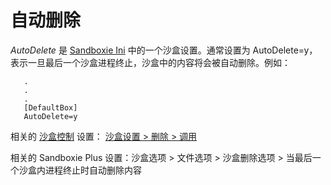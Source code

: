 # 自动删除

_AutoDelete_ 是 [Sandboxie Ini](SandboxieIni.md) 中的一个沙盒设置。通常设置为 AutoDelete=y，表示一旦最后一个沙盒进程终止，沙盒中的内容将会被自动删除。例如：
```
   .
   .
   .
   [DefaultBox]
   AutoDelete=y
```

相关的 [沙盒控制](SandboxieControl.md) 设置： [沙盒设置 > 删除 > 调用](DeleteSettings.md#invocation)

相关的 Sandboxie Plus 设置：沙盒选项 > 文件选项 > 沙盒删除选项 > 当最后一个沙盒内进程终止时自动删除内容
